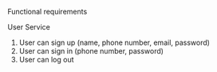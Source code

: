 Functional requirements

User Service
1. User can sign up (name, phone number, email, password)
2. User can sign in (phone number, password)
3. User can log out
